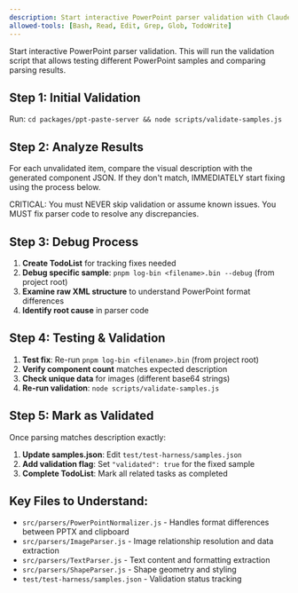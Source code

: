 ```yaml
---
description: Start interactive PowerPoint parser validation with Claude
allowed-tools: [Bash, Read, Edit, Grep, Glob, TodoWrite]
---
```


Start interactive PowerPoint parser validation. This will run the validation script that allows testing different PowerPoint samples and comparing parsing results.

## Step 1: Initial Validation
Run: `cd packages/ppt-paste-server && node scripts/validate-samples.js`

## Step 2: Analyze Results
For each unvalidated item, compare the visual description with the generated component JSON. If they don't match, IMMEDIATELY start fixing using the process below.

CRITICAL: You must NEVER skip validation or assume known issues. You MUST fix parser code to resolve any discrepancies.

## Step 3: Debug Process
1. **Create TodoList** for tracking fixes needed
2. **Debug specific sample**: `pnpm log-bin <filename>.bin --debug` (from project root)
3. **Examine raw XML structure** to understand PowerPoint format differences
4. **Identify root cause** in parser code

## Step 4: Testing & Validation
1. **Test fix**: Re-run `pnpm log-bin <filename>.bin` (from project root)
2. **Verify component count** matches expected description
3. **Check unique data** for images (different base64 strings)
4. **Re-run validation**: `node scripts/validate-samples.js`

## Step 5: Mark as Validated
Once parsing matches description exactly:
1. **Update samples.json**: Edit `test/test-harness/samples.json`
2. **Add validation flag**: Set `"validated": true` for the fixed sample
3. **Complete TodoList**: Mark all related tasks as completed

## Key Files to Understand:
- `src/parsers/PowerPointNormalizer.js` - Handles format differences between PPTX and clipboard
- `src/parsers/ImageParser.js` - Image relationship resolution and data extraction  
- `src/parsers/TextParser.js` - Text content and formatting extraction
- `src/parsers/ShapeParser.js` - Shape geometry and styling
- `test/test-harness/samples.json` - Validation status tracking
